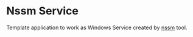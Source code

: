 # Nssm Service

Template application to work as Windows Service created by [nssm](https://nssm.cc/) tool.
